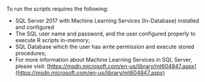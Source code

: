To run the scripts requires the following:


- SQL Server 2017 with Machine Learning Services (In-Database) installed and configured   
- The SQL user name and password, and the user configured properly to execute R scripts in-memory;
- SQL Database which the user has write permission and execute stored procedures;
- For more information about Machine Learning Services in SQL Server, please visit: [https://msdn.microsoft.com/en-us/library/mt604847.aspx](https://msdn.microsoft.com/en-us/library/mt604847.aspx)